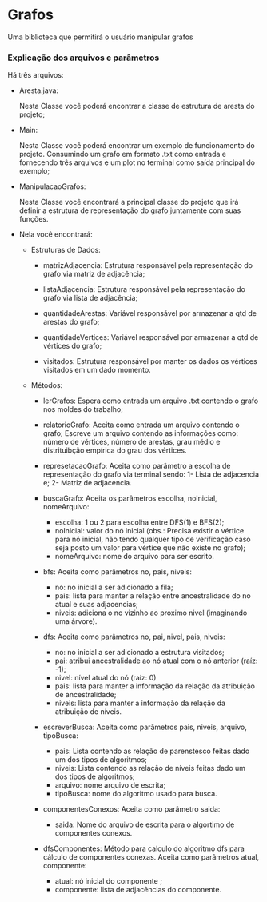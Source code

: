# Grafos
Uma biblioteca que permitirá o usuário manipular grafos
### Explicação dos arquivos e parâmetros
Há três arquivos:
* Aresta.java:
  
  Nesta Classe você poderá encontrar a classe de estrutura de aresta do projeto;
  
* Main:
  
  Nesta Classe você poderá encontrar um exemplo de funcionamento do projeto. Consumindo um grafo em formato .txt como entrada e fornecendo três arquivos e um plot no terminal como saída principal do exemplo;
  
* ManipulacaoGrafos:
  
   Nesta Classe você encontrará a principal classe do projeto que irá definir a estrutura de representação do grafo juntamente com suas funções.
  
* Nela você encontrará:
  
  * Estruturas de Dados:
    
    * matrizAdjacencia: Estrutura responsável pela representação do grafo via matriz de adjacência;
      
    * listaAdjacencia: Estrutura responsável pela representação do grafo via lista de adjacência;
      
    * quantidadeArestas: Variável responsável por armazenar a qtd de arestas do grafo;
      
    * quantidadeVertices: Variável responsável por armazenar a qtd de vértices do grafo;
      
    * visitados: Estrutura responsável por manter os dados os vértices visitados em um dado momento.
      
  * Métodos:
    
    * lerGrafos: Espera como entrada um arquivo .txt contendo o grafo nos moldes do trabalho;
      
    * relatorioGrafo: Aceita como entrada um arquivo contendo o grafo; Escreve um arquivo contendo as informações como: número de vértices, número de arestas, grau médio e  distrituibção empírica do grau dos vértices.
      
    * represetacaoGrafo: Aceita como parâmetro a escolha de representação do grafo via terminal sendo: 1- Lista de adjacencia e; 2- Matriz de adjacencia.
      
    * buscaGrafo: Aceita os parâmetros escolha, noInicial, nomeArquivo:
       *  escolha: 1 ou 2 para escolha entre DFS(1) e BFS(2);
       *  noInicial: valor do nó inicial (obs.: Precisa existir o vértice para nó inicial, não tendo qualquer tipo de verificação caso seja posto um valor para vértice que não existe no grafo);
       *  nomeArquivo: nome do arquivo para ser escrito.
      
    * bfs: Aceita como parâmetros no, pais, niveis:
       * no: no inicial a ser adicionado a fila; 
       * pais: lista para manter a relação entre ancestralidade do no atual e suas adjacencias;
       * niveis: adiciona o no vizinho ao proximo nivel (imaginando uma árvore).
      
    * dfs:  Aceita como parâmetros no, pai, nivel, pais, niveis:
       * no: no inicial a ser adicionado a estrutura visitados;
       * pai: atribui ancestralidade ao nó atual com o nó anterior (raíz: -1);
       * nivel: nível atual do nó (raíz: 0) 
       * pais: lista para manter a informação da relação da atribuição de ancestralidade;
       * niveis: lista para manter a informação da relação da atribuição de níveis.
      
    * escreverBusca:  Aceita como parâmetros pais, niveis, arquivo, tipoBusca:
       * pais: Lista contendo as relação de parenstesco feitas dado um dos tipos de algoritmos;
       * niveis: Lista contendo as relação de níveis feitas dado um dos tipos de algoritmos;
       * arquivo: nome arquivo de escrita;
       * tipoBusca: nome do algoritmo usado para busca.
      
    * componentesConexos: Aceita como parâmetro saida:
       * saida: Nome do arquivo de escrita para o algortimo de componentes conexos.
      
    * dfsComponentes: Método para calculo do algoritmo dfs para cálculo de componentes conexas. Aceita como parâmetros atual, componente:
       * atual: nó inicial do componente ;
       * componente: lista de adjacências do componente.
      

